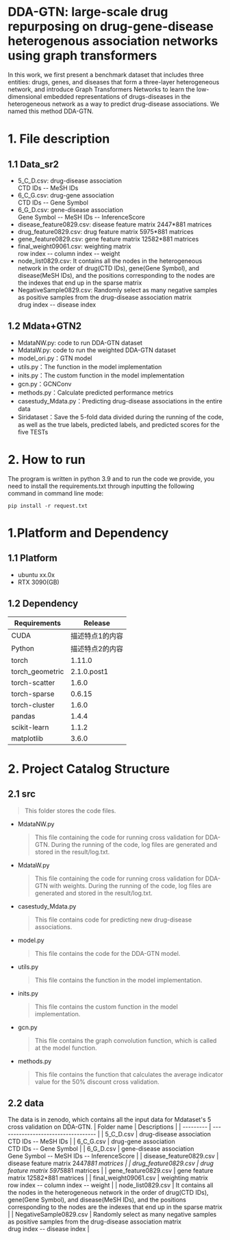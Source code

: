 DDA-GTN: large-scale drug repurposing on drug-gene-disease heterogenous association networks using graph transformers
==
In this work, we first present a benchmark dataset that includes three entities: drugs, genes, and diseases that form a three-layer heterogeneous network, and introduce Graph Transformers Networks to learn the low-dimensional embedded representations of drugs-diseases in the heterogeneous network as a way to predict drug-disease associations. We named this method DDA-GTN.
# 1. File description
## 1.1 Data_sr2
* 5_C_D.csv: drug-disease association <br>  CTD IDs -- MeSH IDs
* 6_C_G.csv: drug-gene association <br>  CTD IDs -- Gene Symbol
* 6_G_D.csv: gene-disease association <br>  Gene Symbol -- MeSH IDs -- InferenceScore
* disease_feature0829.csv: disease feature matrix 2447*881 matrices
* drug_feature0829.csv: drug feature matrix 5975*881 matrices
* gene_feature0829.csv: gene feature matrix 12582*881 matrices
* final_weight09061.csv: weighting matrix <br> row index -- column index -- weight
* node_list0829.csv: It contains all the nodes in the heterogeneous network in the order of drug(CTD IDs), gene(Gene Symbol), and disease(MeSH IDs), and the positions corresponding to the nodes are the indexes that end up in the sparse matrix
* NegativeSample0829.csv: Randomly select as many negative samples as positive samples from the drug-disease association matrix <br> drug index -- disease index
## 1.2 Mdata+GTN2
* MdataNW.py: code to run DDA-GTN dataset
* MdataW.py: code to run the weighted DDA-GTN dataset
* model_ori.py：GTN model
* utils.py：The function in the model implementation
* inits.py：The custom function in the model implementation
* gcn.py：GCNConv
* methods.py：Calculate predicted performance metrics
* casestudy_Mdata.py：Predicting drug-disease associations in the entire data
* Siridataset：Save the 5-fold data divided during the running of the code, as well as the true labels, predicted labels, and predicted scores for the five TESTs
# 2. How to run
The program is written in python 3.9 and to run the code we provide, you need to install the requirements.txt through inputting the following command in command line mode: <br> 
```
pip install -r request.txt
```
# 1.Platform and Dependency
## 1.1 Platform
- ubuntu xx.0x
- RTX 3090(GB)


## 1.2 Dependency
| Requirements      | Release                                |
| --------- | ----------------------------------- |
| CUDA     | 描述特点1的内容                     |
| Python     | 描述特点2的内容                     |
| torch     | 1.11.0                     |
| torch_geometric     | 2.1.0.post1                     |
| torch-scatter     | 1.6.0                     |
| torch-sparse     | 0.6.15                     |
| torch-cluster     | 1.6.0                     |
| pandas     | 1.4.4                     |
| scikit-learn     | 1.1.2                     |
| matplotlib     | 3.6.0                     |

# 2. Project Catalog Structure
## 2.1 src
> This folder stores the code files.
- MdataNW.py
  > This file containing the code for running cross validation for DDA-GTN. During the running of the code, log files are generated and stored in the result/log.txt.
- MdataW.py
  > This file containing the code for running cross validation for DDA-GTN with weights. During the running of the code, log files are generated and stored in the result/log.txt.
- casestudy_Mdata.py
  > This file contains code for predicting new drug-disease associations.
- model.py
  > This file contains the code for the DDA-GTN model.
- utils.py
  > This file contains the function in the model implementation.
- inits.py
  > This file contains the custom function in the model implementation.
- gcn.py
  > This file contains the graph convolution function, which is called at the model function.
- methods.py
  > This file contains the function that calculates the average indicator value for the 50% discount cross validation.

## 2.2 data
The data is in zenodo, which contains all the input data for Mdataset's 5 cross validation on DDA-GTN.
| Folder name      | Descriptions                                |
| --------- | ----------------------------------- |
| 5_C_D.csv     | drug-disease association <br>  CTD IDs -- MeSH IDs                     |
| 6_C_G.csv     | drug-gene association <br>  CTD IDs -- Gene Symbol                     |
| 6_G_D.csv     | gene-disease association <br>  Gene Symbol -- MeSH IDs -- InferenceScore                    |
| disease_feature0829.csv     | disease feature matrix 2447*881 matrices                     |
| drug_feature0829.csv     | drug feature matrix 5975*881 matrices                     |
| gene_feature0829.csv     | gene feature matrix 12582*881 matrices                     |
| final_weight09061.csv     | weighting matrix <br> row index -- column index -- weight                     |
| node_list0829.csv     | It contains all the nodes in the heterogeneous network in the order of drug(CTD IDs), gene(Gene Symbol), and disease(MeSH IDs), and the positions corresponding to the nodes are the indexes that end up in the sparse matrix                    |
| NegativeSample0829.csv     | Randomly select as many negative samples as positive samples from the drug-disease association matrix <br> drug index -- disease index |





























